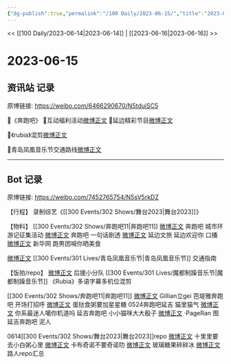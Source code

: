 ```yaml
---
{"dg-publish":true,"permalink":"/100 Daily/2023-06-15/","title":"2023-06-15","created":"2023-06-16T13:27:08.932+08:00","updated":"2023-06-16T14:01:06.432+08:00"}
---
```



<< [[100 Daily/2023-06-14\|2023-06-14]] | [[2023-06-16\|2023-06-16]] >>

# 2023-06-15

## 资讯站 记录

原博链接: https://weibo.com/6466290670/N5tduiSC5

🌟《奔跑吧》
🌷互动福利活动[微博正文](https://weibo.com/detail/4912857639290380)
🌷延边精彩节目[微博正文](https://weibo.com/detail/4912873434254876)

🌟《rubia》混剪[微博正文](https://weibo.com/detail/4913001871711395)

🌟青岛凤凰音乐节交通路线[微博正文](https://weibo.com/detail/4912906938094497)

---
## Bot 记录

原博链接: https://weibo.com/7452765754/N5sV5rkDZ

【行程】
录制综艺《[[300 Events/302 Shows/舞台2023\|舞台2023]]》

【物料】
[[300 Events/302 Shows/奔跑吧11\|奔跑吧11]]
[微博正文](http://weibo.com/5242381821/N5osLCget) 奔跑吧 城市环游记征集活动
[微博正文](https://weibo.com/5242381821/N5prECsKX) 奔跑吧 一句话剧透
[微博正文](http://weibo.com/6561180248/N5jA00Ghp) 延边文旅 延边欢迎你 口播
[微博正文](http://weibo.com/2810373291/N5pDPy6OD) 新华网 跑男团喊你晒美食

[微博正文](http://weibo.com/7049436181/N5pJUlyPb) [[300 Events/301 Lives/青岛凤凰音乐节\|青岛凤凰音乐节]] 交通指南

【饭拍/repo】
[微博正文](http://weibo.com/5516625428/N5s1gASpl) 后援小分队 [[300 Events/301 Lives/魔都制躁音乐节\|魔都制躁音乐节]] 《Rubia》多语字幕多机位混剪

[[300 Events/302 Shows/奔跑吧11\|奔跑吧11]]
[微博正文](http://weibo.com/5355738926/N5pkprsEX) Gillian立gei 芭堤雅奔跑吧 开场打招呼
[微博正文](http://weibo.com/6048634807/N5rpV6lXi) 蛋挞食粥要加星星糖 0524奔跑吧延吉 猫里猫气
[微博正文](http://weibo.com/7724525486/N5skiuTEQ) 你系最迷人噶你机道吗 延吉奔跑吧 小小猫咪大大骰子
[微博正文](http://weibo.com/7633014126/N5syy2p02) ·PageRan 图 延吉奔跑吧 泥人

0614[[300 Events/302 Shows/舞台2023\|舞台2023]]repo
[微博正文](http://weibo.com/3686927387/N5kezaYKg) 十里里要去小白粥心里
[微博正文](http://weibo.com/6036062527/N5miZgfxU) 卡布奇诺不要奇诺叻
[微博正文](http://weibo.com/7503286462/N5oDb0V8I) 玻璃糖果碎碎冰
[微博正文](http://weibo.com/2334913281/N5k3GgHOx) 路人repo汇总
